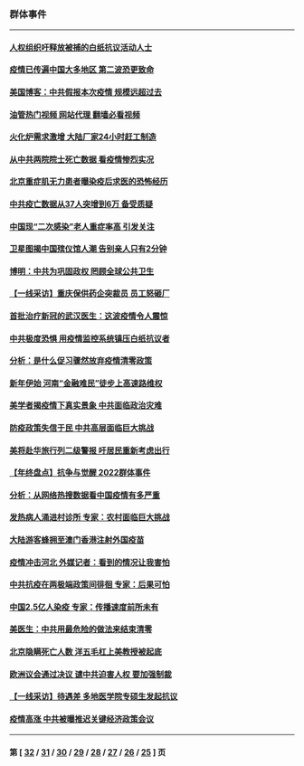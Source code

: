 ### 群体事件
---
#### [人权组织吁释放被捕的白纸抗议活动人士](../../pages/ncid279/n13917517.md?01310045) 
#### [疫情已传遍中国大多地区 第二波恐更致命](../../pages/ncid279/n13914332.md?01310045) 
#### [美国博客：中共假报本次疫情 规模远超过去](../../pages/ncid279/n13912604.md?01310045) 
#### [油管热门视频 网站代理 翻墙必看视频](http://138.2.39.72:81/youtube.html?epic-marker?01310045)
#### [火化炉需求激增 大陆厂家24小时赶工制造](../../pages/ncid279/n13912205.md?01310045) 
#### [从中共两院院士死亡数据 看疫情惨烈实况](../../pages/ncid279/n13910619.md?01310045) 
#### [北京重症肌无力患者曝染疫后求医的恐怖经历](../../pages/ncid279/n13909480.md?01310045) 
#### [中共疫亡数据从37人突增到6万 备受质疑](../../pages/ncid279/n13907051.md?01310045) 
#### [中国现“二次感染”老人重症率高 引发关注](../../pages/ncid279/n13906493.md?01310045) 
#### [卫星图揭中国殡仪馆人潮 告别亲人只有2分钟](../../pages/ncid279/n13904053.md?01310045) 
#### [博明：中共为巩固政权 罔顾全球公共卫生](../../pages/ncid279/n13901752.md?01310045) 
#### [【一线采访】重庆保供药企突裁员 员工怒砸厂](../../pages/ncid279/n13901673.md?01310045) 
#### [首批治疗新冠的武汉医生：这波疫情令人震惊](../../pages/ncid279/n13900313.md?01310045) 
#### [中共极度恐惧 用疫情监控系统镇压白纸抗议者](../../pages/ncid279/n13900225.md?01310045) 
#### [分析：是什么促习骤然放弃疫情清零政策](../../pages/ncid279/n13899652.md?01310045) 
#### [新年伊始 河南“金融难民”徒步上高速路维权](../../pages/ncid279/n13897842.md?01310045) 
#### [美学者揭疫情下真实景象 中共面临政治灾难](../../pages/ncid279/n13896569.md?01310045) 
#### [防疫政策失信于民 中共高层面临巨大挑战](../../pages/ncid279/n13894627.md?01310045) 
#### [美将赴华旅行列二级警报 吁居民重新考虑出行](../../pages/ncid279/n13894518.md?01310045) 
#### [【年终盘点】抗争与觉醒 2022群体事件](../../pages/ncid279/n13888314.md?01310045) 
#### [分析：从网络热搜数据看中国疫情有多严重](../../pages/ncid279/n13893186.md?01310045) 
#### [发热病人涌进村诊所 专家：农村面临巨大挑战](../../pages/ncid279/n13892271.md?01310045) 
#### [大陆游客蜂拥至澳门香港注射外国疫苗](../../pages/ncid279/n13892276.md?01310045) 
#### [疫情冲击河北 外媒记者：看到的情况让我害怕](../../pages/ncid279/n13891260.md?01310045) 
#### [中共抗疫在两极端政策间徘徊 专家：后果可怕](../../pages/ncid279/n13891235.md?01310045) 
#### [中国2.5亿人染疫 专家：传播速度前所未有](../../pages/ncid279/n13890708.md?01310045) 
#### [美医生：中共用最危险的做法来结束清零](../../pages/ncid279/n13889983.md?01310045) 
#### [北京隐瞒死亡人数 洋五毛杠上美教授被起底](../../pages/ncid279/n13886904.md?01310045) 
#### [欧洲议会通过决议 谴中共迫害人权 要加强制裁](../../pages/ncid279/n13885670.md?01310045) 
#### [【一线采访】待遇差 多地医学院专硕生发起抗议](../../pages/ncid279/n13883914.md?01310045) 
#### [疫情高涨 中共被曝推迟关键经济政策会议](../../pages/ncid279/n13884170.md?01310045) 

---
#### 第 [ [32](./32.md?01310045) / [31](./31.md?01310045) / [30](./30.md?01310045) / [29](./29.md?01310045) / [28](./28.md?01310045) / [27](./27.md?01310045) / [26](./26.md?01310045) / [25](./25.md?01310045) ] 页
